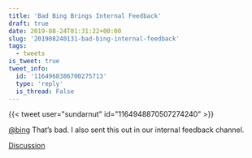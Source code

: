 ```yaml
---
title: 'Bad Bing Brings Internal Feedback'
draft: true
date: 2019-08-24T01:31:22+00:00
slug: '201908240131-bad-bing-internal-feedback'
tags:
  - tweets
is_tweet: true
tweet_info:
  id: '1164968386700275713'
  type: 'reply'
  is_thread: False
---
```




{{< tweet user="sundarnut" id="1164948870507274240" >}}

[@bing](https://x.com/bing) That’s bad. I also sent this out in our internal feedback channel.

[Discussion](https://x.com/sytelus/status/1164968386700275713)
